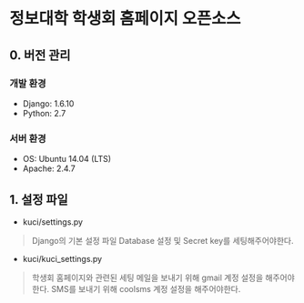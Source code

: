 # 정보대학 학생회 홈페이지 오픈소스

## 0. 버전 관리
### 개발 환경
* Django: 1.6.10
* Python: 2.7

### 서버 환경
* OS: Ubuntu 14.04 (LTS)
* Apache: 2.4.7

## 1. 설정 파일
* kuci/settings.py

> Django의 기본 설정 파일
> Database 설정 및 Secret key를 세팅해주어야한다.
* kuci/kuci_settings.py

> 학생회 홈페이지와 관련된 세팅
> 메일을 보내기 위해 gmail 계정 설정을 해주어야한다.
> SMS를 보내기 위해 coolsms 계정 설정을 해주어야한다.
